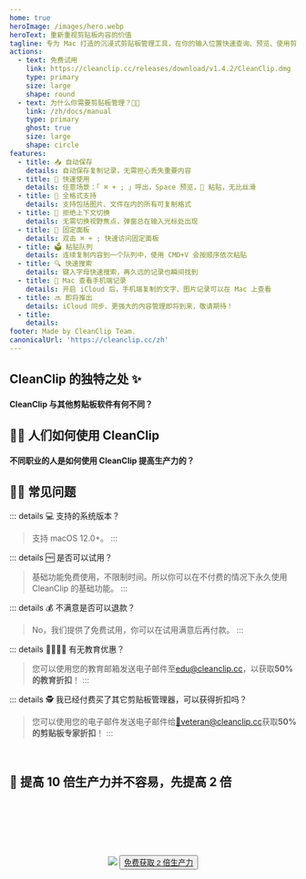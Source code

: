 ```yaml
---
home: true
heroImage: /images/hero.webp
heroText: 重新重视剪贴板内容的价值
tagline: 专为 Mac 打造的沉浸式剪贴板管理工具，在你的输入位置快速查询、预览、使用剪贴板历史记录
actions:
  - text: 免费试用
    link: https://cleanclip.cc/releases/download/v1.4.2/CleanClip.dmg
    type: primary
    size: large
    shape: round
  - text: 为什么你需要剪贴板管理？🫵🏻
    link: /zh/docs/manual
    type: primary
    ghost: true
    size: large
    shape: circle
features:
  - title: 📥 自动保存
    details: 自动保存复制记录，无需担心丢失重要内容
  - title: 🚀 快速使用
    details: 任意场景：「 ⌘ + ; 」呼出，Space 预览，🔢 粘贴，无比丝滑
  - title: 🌈 全格式支持
    details: 支持包括图片、文件在内的所有可复制格式
  - title: 🧲 拒绝上下文切换
    details: 无需切换视野焦点，弹窗总在输入光标处出现
  - title: 📌 固定面板
    details: 双击 ⌘ + ; 快速访问固定面板
  - title: 🗳️ 粘贴队列
    details: 连续复制内容到一个队列中，使用 CMD+V 会按顺序依次粘贴
  - title: 🔍 快速搜索
    details: 键入字母快速搜索，再久远的记录也瞬间找到
  - title: 📱 Mac 查看手机端记录
    details: 开启 iCloud 后，手机端复制的文字、图片记录可以在 Mac 上查看
  - title: 🔜 即将推出
    details: iCloud 同步、更强大的内容管理即将到来，敬请期待！
  - title: 
    details: 
footer: Made by CleanClip Team.
canonicalUrl: 'https://cleanclip.cc/zh'
---
```


<div class="segments">
  <div class="usp">

  ## CleanClip 的独特之处 ✨
  #### CleanClip 与其他剪贴板软件有何不同？

  <usp-Usp/>

  </div>
  
  <div class="usecase">

  ## 👩‍💻 人们如何使用 CleanClip
  #### 不同职业的人是如何使用 CleanClip 提高生产力的？

  <usecase-UseCases/>

  </div>


  <div class="faq">
  <div>

  ## 🙋🏻 常见问题

::: details 💻 支持的系统版本？
> 支持 macOS 12.0+。
:::

::: details 🆓 是否可以试用？
> 基础功能免费使用，不限制时间。所以你可以在不付费的情况下永久使用 CleanClip 的基础功能。
:::

::: details 💰 不满意是否可以退款？
> No，我们提供了免费试用，你可以在试用满意后再付款。
:::

::: details 👩‍🎓🧑‍🎓 有无教育优惠？
  > 您可以使用您的教育邮箱发送电子邮件至<a href="mailto:edu@cleanclip.cc?subject=%5Bedu%20discount%5D%20Requesting%20Discount%20Code%20for%2050%25%20Off%20CleanClip%20License&body=Requesting%20Discount%20Code%20for%2050%25%20Off%20CleanClip%20License">edu@cleanclip.cc</a>，以获取**50%的教育折扣**！
:::

::: details 🕵️ 我已经付费买了其它剪贴板管理器，可以获得折扣吗？
  > 您可以使用您的电子邮件发送电子邮件给<a href="mailto:veteran@cleanclip.cc?subject=%5Bveteran%20discount%5D%20Requesting%20Discount%20Code%20for%2050%25%20Off%20CleanClip%20License&body=Hello%20CleanClips%2C%0A%0AI%20have%20previously%20purchased%20other%20clipboard%20management%20software%20and%20I%20am%20requesting%20a%2050%25%20discount%20on%20the%20CleanClip%20License.%0A%0AThe%20link%20to%20the%20one%20I%20used%3A%20%5Blink%5D%0A%0AHere%20is%20the%20purchase%20receipt%3A%20%5BScreenshots%5D">📮veteran@cleanclip.cc</a>获取**50%的剪贴板专家折扣**！
:::
  </div>
  </div>

  <div class="encourage">
  </br>

  ## 🚀 提高 10 倍生产力并不容易，先提高 2 倍

  </br>
  </br>

  <div style="display: flex; justify-content: center;">
    <div style="text-align: center">
      <img src="/images/twitter_card.webp"/>
      <button type="button" class="ant-btn ant-btn-primary ant-btn-round ant-btn-lg" style="margin-top: 64px">
        <a href="https://cleanclip.cc/releases/download/v1.2.2/CleanClip.dmg" target="_blank">
                      免费获取 2 倍生产力
        </a>
      </button>
    </div>
  </div>

  </br>
  </br>
  </br>
  </div>

</div>